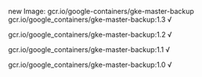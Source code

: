 new Image: gcr.io/google-containers/gke-master-backup
gcr.io/google_containers/gke-master-backup:1.3 √

gcr.io/google_containers/gke-master-backup:1.2 √

gcr.io/google_containers/gke-master-backup:1.1 √

gcr.io/google_containers/gke-master-backup:1.0 √

